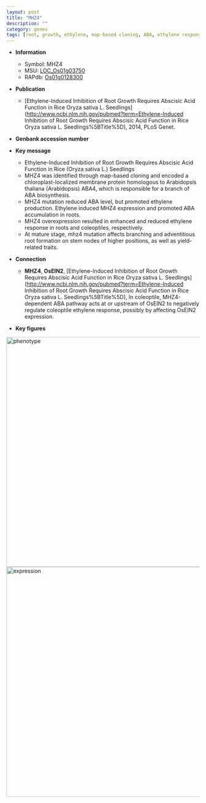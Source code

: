 ```yaml
---
layout: post
title: "MHZ4"
description: ""
category: genes
tags: [root, growth, ethylene, map-based cloning, ABA, ethylene response, branching, adventitious root formation, yield]
---
```


* **Information**  
    + Symbol: MHZ4  
    + MSU: [LOC_Os01g03750](http://rice.plantbiology.msu.edu/cgi-bin/ORF_infopage.cgi?orf=LOC_Os01g03750)  
    + RAPdb: [Os01g0128300](http://rapdb.dna.affrc.go.jp/viewer/gbrowse_details/irgsp1?name=Os01g0128300)  

* **Publication**  
    + [Ethylene-Induced Inhibition of Root Growth Requires Abscisic Acid Function in Rice Oryza sativa L. Seedlings](http://www.ncbi.nlm.nih.gov/pubmed?term=Ethylene-Induced Inhibition of Root Growth Requires Abscisic Acid Function in Rice Oryza sativa L. Seedlings%5BTitle%5D), 2014, PLoS Genet.

* **Genbank accession number**  

* **Key message**  
    + Ethylene-Induced Inhibition of Root Growth Requires Abscisic Acid Function in Rice (Oryza sativa L.) Seedlings
    + MHZ4 was identified through map-based cloning and encoded a chloroplast-localized membrane protein homologous to Arabidopsis thaliana (Arabidopsis) ABA4, which is responsible for a branch of ABA biosynthesis.
    + MHZ4 mutation reduced ABA level, but promoted ethylene production. Ethylene induced MHZ4 expression and promoted ABA accumulation in roots.
    + MHZ4 overexpression resulted in enhanced and reduced ethylene response in roots and coleoptiles, respectively.
    + At mature stage, mhz4 mutation affects branching and adventitious root formation on stem nodes of higher positions, as well as yield-related traits.

* **Connection**  
    + __MHZ4__, __OsEIN2__, [Ethylene-Induced Inhibition of Root Growth Requires Abscisic Acid Function in Rice Oryza sativa L. Seedlings](http://www.ncbi.nlm.nih.gov/pubmed?term=Ethylene-Induced Inhibition of Root Growth Requires Abscisic Acid Function in Rice Oryza sativa L. Seedlings%5BTitle%5D), In coleoptile, MHZ4-dependent ABA pathway acts at or upstream of OsEIN2 to negatively regulate coleoptile ethylene response, possibly by affecting OsEIN2 expression.

* **Key figures**  
<img src="http://ricencode.github.io/images/MHZ4.pheno.png" alt="phenotype"  style="width: 600px;"/>

<img src="http://ricencode.github.io/images/MHZ4.exp.png" alt="expression"  style="width: 600px;"/>


